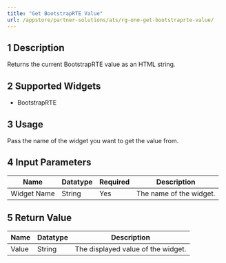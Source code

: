 ```yaml
---
title: "Get BootstrapRTE Value"
url: /appstore/partner-solutions/ats/rg-one-get-bootstraprte-value/
---
```


## 1 Description

Returns the current BootstrapRTE value as an HTML string.

## 2 Supported Widgets

* BootstrapRTE

## 3 Usage

Pass the name of the widget you want to get the value from.

## 4 Input Parameters

Name | Datatype | Required | Description
---- | -------- | ------- |---------------
Widget Name | String | Yes | The name of the widget.

## 5 Return Value

Name | Datatype | Description
---- | --------- | ---------------
Value | String | The displayed value of the widget.
